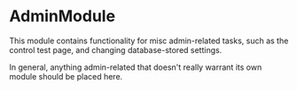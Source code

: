 ﻿# AdminModule

This module contains functionality for misc admin-related tasks, such as the control test page, and changing database-stored
settings.

In general, anything admin-related that doesn't really warrant its own module should be placed here.